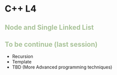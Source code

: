 # C++ L4

## <span style="color: #A9C399;">**Node and Single Linked List**</span>












## <span style="color: #A9C399;">**To be continue (last session)**</span>
* Recursion
* Template
* TBD (More Advanced programming techniques)